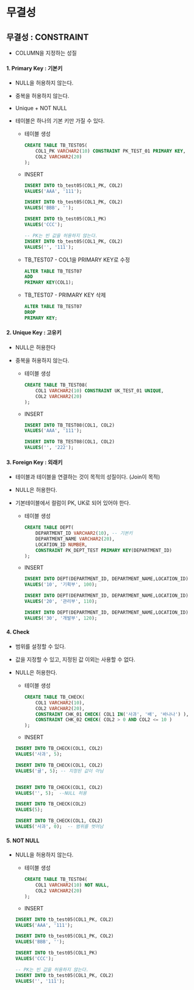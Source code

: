 # 무결성

## 무결성 : CONSTRAINT

- COLUMN을 지정하는 성질



#### 1. Primary Key : 기본키

- NULL을 허용하지 않는다.

- 중복을 허용하지 않는다.

- Unique + NOT NULL

- 테이블은 하나의 기본 키만 가질 수 있다.

  

  - 테이블 생성

    ```sql
    CREATE TABLE TB_TEST05(
        COL1_PK VARCHAR2(10) CONSTRAINT PK_TEST_01 PRIMARY KEY,
        COL2 VARCHAR2(20)
    );
    ```

  

  - INSERT

    ```sql
    INSERT INTO tb_test05(COL1_PK, COL2)
    VALUES('AAA', '111');
    
    INSERT INTO tb_test05(COL1_PK, COL2)
    VALUES('BBB', '');
    
    INSERT INTO tb_test05(COL1_PK)
    VALUES('CCC');
    
    -- PK는 빈 값을 허용하지 않는다.
    INSERT INTO tb_test05(COL1_PK, COL2)
    VALUES('', '111'); 
    ```

    

  - TB_TEST07 - COL1을 PRIMARY KEY로 수정

    ```sql
    ALTER TABLE TB_TEST07
    ADD
    PRIMARY KEY(COL1);
    ```

  

  - TB_TEST07 - PRIMARY KEY 삭제

    ```sql
    ALTER TABLE TB_TEST07
    DROP
    PRIMARY KEY;
    ```



#### 2. Unique Key : 고유키

- NULL은 허용한다

- 중복을 허용하지 않는다.

  

  - 테이블 생성

    ```sql
    CREATE TABLE TB_TEST08(
        COL1 VARCHAR2(10) CONSTRAINT UK_TEST_01 UNIQUE,
        COL2 VARCHAR2(20)
    );
    ```

    

  - INSERT

    ```sql
    INSERT INTO TB_TEST08(COL1, COL2)
    VALUES('AAA', '111');
    
    INSERT INTO TB_TEST08(COL1, COL2)
    VALUES('', '222');
    ```

    

#### 3. Foreign Key : 외래키

- 테이블과 테이블을 연결하는 것이 목적의 성질이다. (Join이 목적)

- NULL은 허용한다.

- 기본테이블에서 컬럼이 PK, UK로 되어 있어야 한다.

  

  - 테이블 생성

    ```sql
    CREATE TABLE DEPT(      
        DEPARTMENT_ID VARCHAR2(10), -- 기본키
        DEPARTMENT_NAME VARCHAR2(20),
        LOCATION_ID NUMBER,
        CONSTRAINT PK_DEPT_TEST PRIMARY KEY(DEPARTMENT_ID)
    );
    ```

  

  - INSERT

    ```sql
    INSERT INTO DEPT(DEPARTMENT_ID, DEPARTMENT_NAME,LOCATION_ID)
    VALUES('10', '기획부', 100);
    
    INSERT INTO DEPT(DEPARTMENT_ID, DEPARTMENT_NAME,LOCATION_ID)
    VALUES('20', '관리부', 110);
    
    INSERT INTO DEPT(DEPARTMENT_ID, DEPARTMENT_NAME,LOCATION_ID)
    VALUES('30', '개발부', 120);
    ```

    

#### 4. Check

- 범위를 설정할 수 있다.

- 값을 지정할 수 있고, 지정된 값 이외는 사용할 수 없다.

- NULL은 허용한다.

  

  - 테이블 생성

    ```sql
    CREATE TABLE TB_CHECK(
        COL1 VARCHAR2(10),
        COL2 VARCHAR2(20),
        CONSTRAINT CHK_01 CHECK( COL1 IN('사과', '배', '바나나') ),
        CONSTRAINT CHK_02 CHECK( COL2 > 0 AND COL2 <= 10 ) 
    );
    ```

  

  -  INSERT

    ```sql
    INSERT INTO TB_CHECK(COL1, COL2)
    VALUES('사과', 5);
    
    INSERT INTO TB_CHECK(COL1, COL2)
    VALUES('귤', 5); -- 지정된 값이 아님
    
    
    INSERT INTO TB_CHECK(COL1, COL2)
    VALUES('', 5);  --NULL 허용
    
    INSERT INTO TB_CHECK(COL2)
    VALUES(5);
    
    INSERT INTO TB_CHECK(COL1, COL2)
    VALUES('사과', 0);  -- 범위를 벗어남
    ```

    

#### 5. NOT NULL

- NULL을 허용하지 않는다.

  - 테이블 생성

    ```sql
    CREATE TABLE TB_TEST04(
        COL1 VARCHAR2(10) NOT NULL,
        COL2 VARCHAR2(20)
    );
    ```

  

  -  INSERT

    ```sql
    INSERT INTO tb_test05(COL1_PK, COL2)
    VALUES('AAA', '111');
    
    INSERT INTO tb_test05(COL1_PK, COL2)
    VALUES('BBB', '');
    
    INSERT INTO tb_test05(COL1_PK)
    VALUES('CCC');
    
    -- PK는 빈 값을 허용하지 않는다.
    INSERT INTO tb_test05(COL1_PK, COL2)
    VALUES('', '111');
    ```